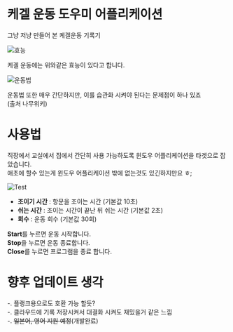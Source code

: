 # 케겔 운동 도우미 어플리케이션
그냥 저냥 만들어 본 케겔운동 기록기  

![효능](https://github.com/gunki405/Kegel_Exercises/assets/69392760/ecaa5d09-3d51-4b22-a783-51183bf11dd8)

케겔 운동에는 위와같은 효능이 있다고 합니다.  

![운동법](https://github.com/gunki405/Kegel_Exercises/assets/69392760/b5e7407c-b145-439b-8693-297cf53ade02)

운동법 또한 매우 간단하지만, 이를 습관화 시켜야 된다는 문제점이 하나 있죠  
(출처 나무위키)  

# 사용법

직장에서 교실에서 집에서 간단히 사용 가능하도록 윈도우 어플리케이션을 타겟으로 잡았습니다.  
애초에 할수 있는게 윈도우 어플리케이션 밖에 없는것도 있긴하지만요 ㅎ;  

![Test](https://github.com/gunki405/Kegel_Exercises/assets/69392760/36f05fa2-61c6-4a74-abc4-3e1614112125)  
* **조이기 시간** : 항문을 조이는 시간 (기본값 10초)  
* **쉬는 시간** : 조이는 시간이 끝난 뒤 쉬는 시간 (기본값 2초)  
* **회수** : 운동 회수 (기본값 30회)  

**Start**를 누르면 운동 시작합니다.  
**Stop**을 누르면 운동 종료합니다.  
**Close**를 누르면 프로그램을 종료 합니다.  

# 향후 업데이트 생각

-. 플랭크용으로도 호환 가능 할듯?  
-. 클라우드에 기록 저장시켜서 대결화 시켜도 재밌을거 같은 느낌  
-. ~~일본어, 영어 지원 예정~~(개발완료)
